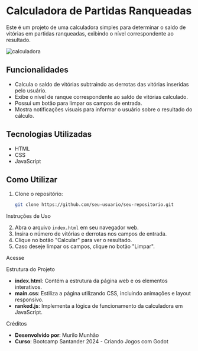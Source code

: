 # Calculadora de Partidas Ranqueadas

Este é um projeto de uma calculadora simples para determinar o saldo de vitórias em partidas ranqueadas, exibindo o nível correspondente ao resultado.

![calculadora](https://github.com/murilomunhao/dio-calculadora-de-partidas-rankeadas/assets/7818593/6f3e7783-96d7-4155-a5ad-e99b32885e79)

## Funcionalidades

- Calcula o saldo de vitórias subtraindo as derrotas das vitórias inseridas pelo usuário.
- Exibe o nível de ranque correspondente ao saldo de vitórias calculado.
- Possui um botão para limpar os campos de entrada.
- Mostra notificações visuais para informar o usuário sobre o resultado do cálculo.

## Tecnologias Utilizadas

- HTML
- CSS
- JavaScript

## Como Utilizar

1. Clone o repositório:

   ```bash
   git clone https://github.com/seu-usuario/seu-repositorio.git

Instruções de Uso

2. Abra o arquivo `index.html` em seu navegador web.
3. Insira o número de vitórias e derrotas nos campos de entrada.
4. Clique no botão "Calcular" para ver o resultado.
5. Caso deseje limpar os campos, clique no botão "Limpar".

Acesse 

Estrutura do Projeto

- **index.html**: Contém a estrutura da página web e os elementos interativos.
- **main.css**: Estiliza a página utilizando CSS, incluindo animações e layout responsivo.
- **ranked.js**: Implementa a lógica de funcionamento da calculadora em JavaScript.

Créditos

- **Desenvolvido por**: Murilo Munhão
- **Curso**: Bootcamp Santander 2024 - Criando Jogos com Godot
